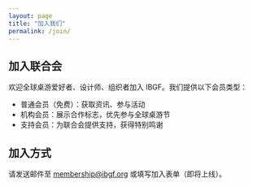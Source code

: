 ```yaml
---
layout: page
title: "加入我们"
permalink: /join/
---
```


## 加入联合会

欢迎全球桌游爱好者、设计师、组织者加入 IBGF。我们提供以下会员类型：

- 普通会员（免费）：获取资讯、参与活动
- 机构会员：展示合作标志，优先参与全球桌游节
- 支持会员：为联合会提供支持，获得特别鸣谢

## 加入方式

请发送邮件至 membership@ibgf.org 或填写加入表单（即将上线）。